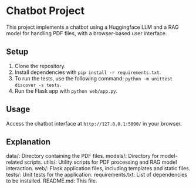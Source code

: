 # Chatbot Project

This project implements a chatbot using a Huggingface LLM and a RAG model for handling PDF files, with a browser-based user interface.

## Setup

1. Clone the repository. 
2. Install dependencies with `pip install -r requirements.txt`.
3. To run the tests, use the following command: `python -m unittest discover -s tests`.
4. Run the Flask app with `python web/app.py`.

## Usage

Access the chatbot interface at `http://127.0.0.1:5000/` in your browser.

## Explanation
data/: Directory containing the PDF files.
models/: Directory for model-related scripts.
utils/: Utility scripts for PDF processing and RAG model interaction.
web/: Flask application files, including templates and static files.
tests/: Unit tests for the application.
requirements.txt: List of dependencies to be installed.
README.md: This file.